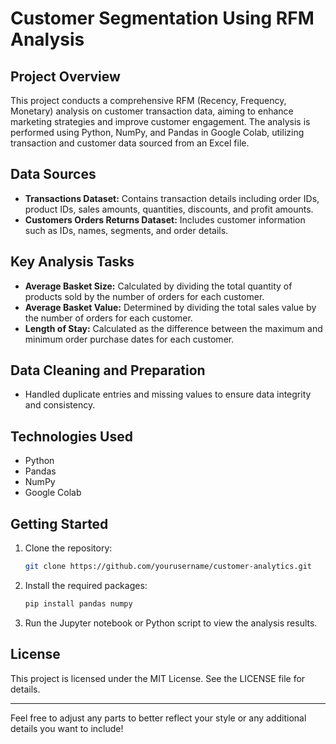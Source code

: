 # Customer Segmentation Using RFM Analysis

## Project Overview
This project conducts a comprehensive RFM (Recency, Frequency, Monetary) analysis on customer transaction data, aiming to enhance marketing strategies and improve customer engagement. The analysis is performed using Python, NumPy, and Pandas in Google Colab, utilizing transaction and customer data sourced from an Excel file.

## Data Sources
- **Transactions Dataset:** Contains transaction details including order IDs, product IDs, sales amounts, quantities, discounts, and profit amounts.
- **Customers Orders Returns Dataset:** Includes customer information such as IDs, names, segments, and order details.

## Key Analysis Tasks
- **Average Basket Size:** Calculated by dividing the total quantity of products sold by the number of orders for each customer.
- **Average Basket Value:** Determined by dividing the total sales value by the number of orders for each customer.
- **Length of Stay:** Calculated as the difference between the maximum and minimum order purchase dates for each customer.

## Data Cleaning and Preparation
- Handled duplicate entries and missing values to ensure data integrity and consistency.

## Technologies Used
- Python
- Pandas
- NumPy
- Google Colab

## Getting Started
1. Clone the repository:
   ```bash
   git clone https://github.com/yourusername/customer-analytics.git
   ```
2. Install the required packages:
   ```bash
   pip install pandas numpy
   ```
3. Run the Jupyter notebook or Python script to view the analysis results.

## License
This project is licensed under the MIT License. See the LICENSE file for details.

---

Feel free to adjust any parts to better reflect your style or any additional details you want to include!
